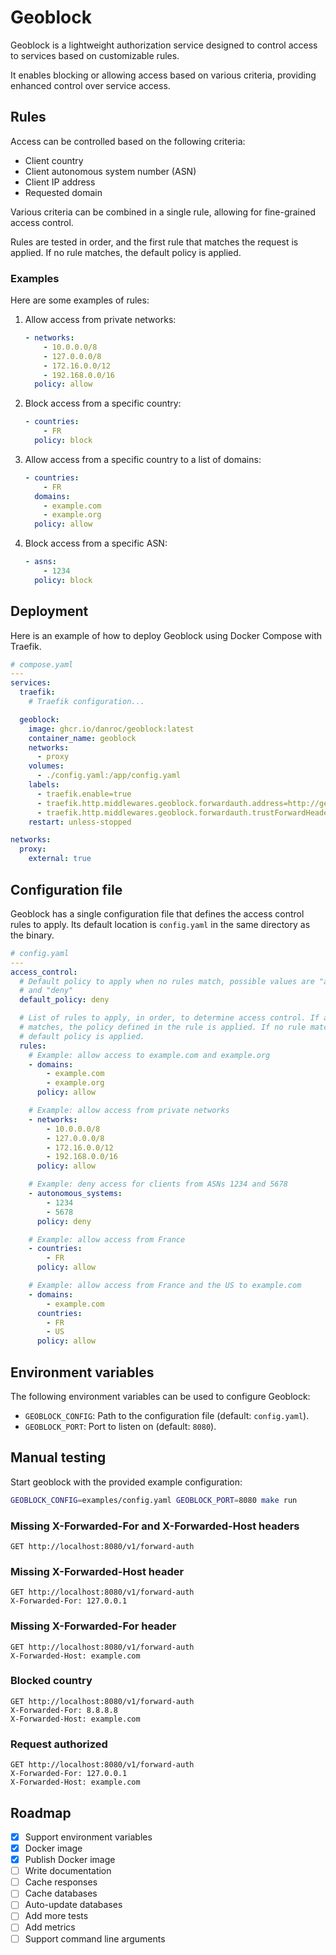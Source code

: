 # Geoblock

Geoblock is a lightweight authorization service designed to control access to
services based on customizable rules.

It enables blocking or allowing access based on various criteria, providing
enhanced control over service access.

## Rules

Access can be controlled based on the following criteria:

- Client country
- Client autonomous system number (ASN)
- Client IP address
- Requested domain

Various criteria can be combined in a single rule, allowing for fine-grained
access control.

Rules are tested in order, and the first rule that matches the request is
applied. If no rule matches, the default policy is applied.

### Examples

Here are some examples of rules:

1. Allow access from private networks:

   ```yaml
   - networks:
       - 10.0.0.0/8
       - 127.0.0.0/8
       - 172.16.0.0/12
       - 192.168.0.0/16
     policy: allow
   ```

2. Block access from a specific country:

   ```yaml
   - countries:
       - FR
     policy: block
   ```

3. Allow access from a specific country to a list of domains:

   ```yaml
   - countries:
       - FR
     domains:
       - example.com
       - example.org
     policy: allow
   ```

4. Block access from a specific ASN:

   ```yaml
   - asns:
       - 1234
     policy: block
   ```

## Deployment

Here is an example of how to deploy Geoblock using Docker Compose with Traefik.

```yaml
# compose.yaml
---
services:
  traefik:
    # Traefik configuration...

  geoblock:
    image: ghcr.io/danroc/geoblock:latest
    container_name: geoblock
    networks:
      - proxy
    volumes:
      - ./config.yaml:/app/config.yaml
    labels:
      - traefik.enable=true
      - traefik.http.middlewares.geoblock.forwardauth.address=http://geoblock:8080/v1/forward-auth
      - traefik.http.middlewares.geoblock.forwardauth.trustForwardHeader=true
    restart: unless-stopped

networks:
  proxy:
    external: true
```

## Configuration file

Geoblock has a single configuration file that defines the access control rules
to apply. Its default location is `config.yaml` in the same directory as the
binary.

```yaml
# config.yaml
---
access_control:
  # Default policy to apply when no rules match, possible values are "allow"
  # and "deny"
  default_policy: deny

  # List of rules to apply, in order, to determine access control. If a rule
  # matches, the policy defined in the rule is applied. If no rule matches, the
  # default policy is applied.
  rules:
    # Example: allow access to example.com and example.org
    - domains:
        - example.com
        - example.org
      policy: allow

    # Example: allow access from private networks
    - networks:
        - 10.0.0.0/8
        - 127.0.0.0/8
        - 172.16.0.0/12
        - 192.168.0.0/16
      policy: allow

    # Example: deny access for clients from ASNs 1234 and 5678
    - autonomous_systems:
        - 1234
        - 5678
      policy: deny

    # Example: allow access from France
    - countries:
        - FR
      policy: allow

    # Example: allow access from France and the US to example.com
    - domains:
        - example.com
      countries:
        - FR
        - US
      policy: allow
```

## Environment variables

The following environment variables can be used to configure Geoblock:

- `GEOBLOCK_CONFIG`: Path to the configuration file (default: `config.yaml`).
- `GEOBLOCK_PORT`: Port to listen on (default: `8080`).

## Manual testing

Start geoblock with the provided example configuration:

```bash
GEOBLOCK_CONFIG=examples/config.yaml GEOBLOCK_PORT=8080 make run
```

### Missing X-Forwarded-For and X-Forwarded-Host headers

```http
GET http://localhost:8080/v1/forward-auth
```

### Missing X-Forwarded-Host header

```http
GET http://localhost:8080/v1/forward-auth
X-Forwarded-For: 127.0.0.1
```

### Missing X-Forwarded-For header

```http
GET http://localhost:8080/v1/forward-auth
X-Forwarded-Host: example.com
```

### Blocked country

```http
GET http://localhost:8080/v1/forward-auth
X-Forwarded-For: 8.8.8.8
X-Forwarded-Host: example.com
```

### Request authorized

```http
GET http://localhost:8080/v1/forward-auth
X-Forwarded-For: 127.0.0.1
X-Forwarded-Host: example.com
```

## Roadmap

- [x] Support environment variables
- [x] Docker image
- [x] Publish Docker image
- [ ] Write documentation
- [ ] Cache responses
- [ ] Cache databases
- [ ] Auto-update databases
- [ ] Add more tests
- [ ] Add metrics
- [ ] Support command line arguments
